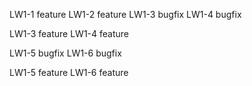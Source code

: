 LW1-1 feature
LW1-2 feature
LW1-3 bugfix
LW1-4 bugfix

LW1-3 feature
LW1-4 feature

LW1-5 bugfix
LW1-6 bugfix

LW1-5 feature
LW1-6 feature

